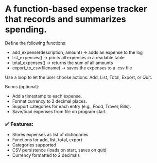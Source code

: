 # A function-based expense tracker that records and summarizes spending.

Define the following functions: 
- add_expense(description, amount) → adds an expense to the log 
- list_expenses() → prints all expenses in a readable table 
- total_expenses() → returns the sum of all amounts 
- export_to_csv(filename) → saves the expenses to a .csv file 

Use a loop to let the user choose actions: Add, List, Total, Export, or Quit. 

Bonus (optional): 
- Add a timestamp to each expense. 
- Format currency to 2 decimal places. 
- Support categories for each entry (e.g., Food, Travel, Bills). 
- Save/load expenses from file on program start.

### ✅ Features:
- Stores expenses as list of dictionaries
- Functions for add, list, total, export
- Categories supported
- CSV persistence (loads on start, saves on quit)
- Currency formatted to 2 decimals